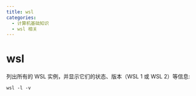```yaml
---
title: wsl
categories:
  - 计算机基础知识
  - wsl 相关
---
```

# wsl

列出所有的 WSL 实例，并显示它们的状态、版本（WSL 1 或 WSL 2）等信息:

```shell
wsl -l -v
```

